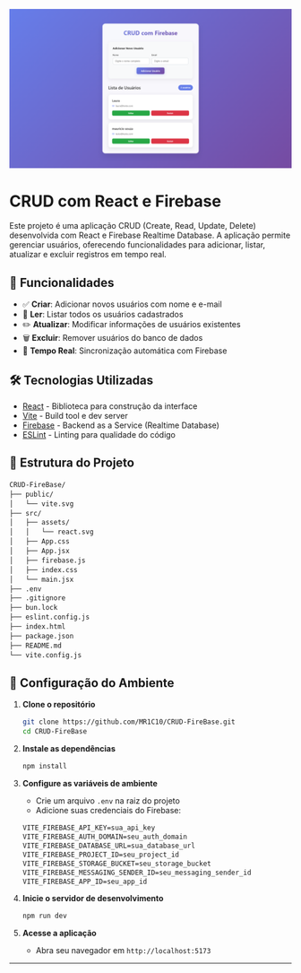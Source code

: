![alt text](src/assets/image.png)
# CRUD com React e Firebase

Este projeto é uma aplicação CRUD (Create, Read, Update, Delete) desenvolvida com React e Firebase Realtime Database. A aplicação permite gerenciar usuários, oferecendo funcionalidades para adicionar, listar, atualizar e excluir registros em tempo real.

## 🚀 Funcionalidades

- ✅ **Criar**: Adicionar novos usuários com nome e e-mail
- 📖 **Ler**: Listar todos os usuários cadastrados
- ✏️ **Atualizar**: Modificar informações de usuários existentes
- 🗑️ **Excluir**: Remover usuários do banco de dados
- 🔄 **Tempo Real**: Sincronização automática com Firebase

## 🛠️ Tecnologias Utilizadas

- [React](https://react.dev/) - Biblioteca para construção da interface
- [Vite](https://vitejs.dev/) - Build tool e dev server
- [Firebase](https://firebase.google.com/) - Backend as a Service (Realtime Database)
- [ESLint](https://eslint.org/) - Linting para qualidade do código

## 📁 Estrutura do Projeto

```bash
CRUD-FireBase/
├── public/
│   └── vite.svg
├── src/
│   ├── assets/
│   │   └── react.svg
│   ├── App.css
│   ├── App.jsx
│   ├── firebase.js
│   ├── index.css
│   └── main.jsx
├── .env
├── .gitignore
├── bun.lock
├── eslint.config.js
├── index.html
├── package.json
├── README.md
└── vite.config.js
```

## 🔧 Configuração do Ambiente

1. **Clone o repositório**
   ```bash
   git clone https://github.com/MR1C10/CRUD-FireBase.git
   cd CRUD-FireBase
   ```

2. **Instale as dependências**
   ```bash
   npm install
   ```

3. **Configure as variáveis de ambiente**
   - Crie um arquivo `.env` na raiz do projeto
   - Adicione suas credenciais do Firebase:
   ```env
   VITE_FIREBASE_API_KEY=sua_api_key
   VITE_FIREBASE_AUTH_DOMAIN=seu_auth_domain
   VITE_FIREBASE_DATABASE_URL=sua_database_url
   VITE_FIREBASE_PROJECT_ID=seu_project_id
   VITE_FIREBASE_STORAGE_BUCKET=seu_storage_bucket
   VITE_FIREBASE_MESSAGING_SENDER_ID=seu_messaging_sender_id
   VITE_FIREBASE_APP_ID=seu_app_id
   ```

4. **Inicie o servidor de desenvolvimento**
   ```bash
   npm run dev
   ```

5. **Acesse a aplicação**
   - Abra seu navegador em `http://localhost:5173`

---